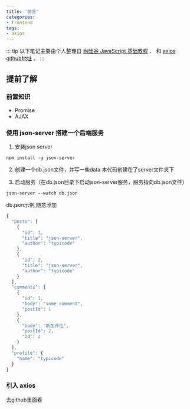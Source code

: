 ```yaml
---
title: '前言'
categories:
- frontend
tags:
- axios
---
```


::: tip
以下笔记主要由个人整理自 [尚硅谷 JavaScript 基础教程](https://www.bilibili.com/video/BV1wr4y1K7tq) 、 和 [axios github地址](https://github.com/axios/axios) 。
:::

## 提前了解

### 前置知识
* Promise
* AJAX

### 使用 json-server 搭建一个后端服务
1. 安装json server
```
npm install -g json-server
```

2.  创建一个db.json文件，并写一些data
本代码创建在了server文件夹下

3. 启动服务（在db.json目录下启动json-server服务，服务指向db.json文件）
```
json-server --watch db.json
``` 

db.json示例,随意添加
```js
{
  "posts": [
    {
      "id": 1,
      "title": "json-server",
      "author": "typicode"
    },
    {
      "id": 2,
      "title": "json-server",
      "author": "typicode"
    }
  ],
  "comments": [
    {
      "id": 1,
      "body": "some comment",
      "postId": 1
    },
    {
      "body": "新加评论",
      "postId": 2,
      "id": 2
    }
  ],
  "profile": {
    "name": "typicode"
  }
}
```

### 引入 axios
去github里面看